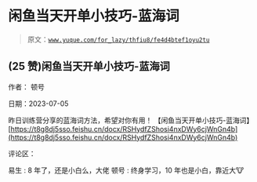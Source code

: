 # 闲鱼当天开单小技巧-蓝海词

> 原文：[`www.yuque.com/for_lazy/thfiu8/fe4d4btef1oyu2tu`](https://www.yuque.com/for_lazy/thfiu8/fe4d4btef1oyu2tu)



## (25 赞)闲鱼当天开单小技巧-蓝海词 

作者： 顿号 

日期：2023-07-05 

昨日训练营分享的蓝海词方法，希望对你有用！ 【闲鱼当天开单小技巧-蓝海词】 [https://t8g8dj5sso.feishu.cn/docx/RSHydfZShosi4nxDWy6cjWnGn4b](https://t8g8dj5sso.feishu.cn/docx/RSHydfZShosi4nxDWy6cjWnGn4b) 

评论区： 

易生 : 8 年了，还是小白么，大佬 顿号 : 终身学习，10 年也是小白，靠近大🐮